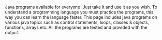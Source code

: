 Java programs available for everyone .Just take it and use it as you wish.
To understand a programming language you must practice the programs, this way you can learn the language faster. This page includes java programs on various java topics such as control statements, loops, classes & objects, functions, arrays etc. All the programs are tested and provided with the output. 
